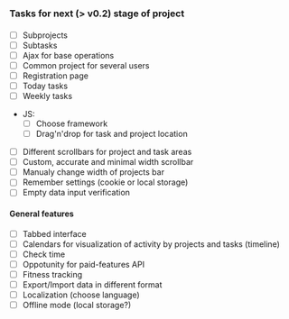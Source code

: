### Tasks for next (> v0.2) stage of project

#### 

 - [ ] Subprojects 
 - [ ] Subtasks
 - [ ] Ajax for base operations 
 - [ ] Common project for several users
 - [ ] Registration page
 - [ ] Today tasks
 - [ ] Weekly tasks

  - JS:
    - [ ] Choose framework
    - [ ] Drag'n'drop for task and project location

 - [ ] Different scrollbars for project and task areas
 - [ ] Custom, accurate and minimal width scrollbar
 - [ ] Manualy change width of projects bar
 - [ ] Remember settings (cookie or local storage)
 - [ ] Empty data input verification

#### General features

 - [ ] Tabbed interface
 - [ ] Calendars for visualization of activity by projects and tasks (timeline)
 - [ ] Check time
 - [ ] Oppotunity for paid-features API
 - [ ] Fitness tracking
 - [ ] Export/Import data in different format
 - [ ] Localization (choose language)
 - [ ] Offline mode (local storage?)
